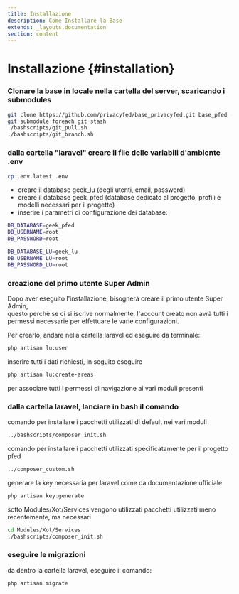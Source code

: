 ```yaml
---
title: Installazione
description: Come Installare la Base
extends: _layouts.documentation
section: content
---
```


# Installazione {#installation}

### Clonare la base in locale nella cartella del server, scaricando i submodules

```bash
git clone https://github.com/privacyfed/base_privacyfed.git base_pfed --recurse-submodules --depth=1
git submodule foreach git stash
./bashscripts/git_pull.sh
./bashscripts/git_branch.sh
```

### dalla cartella "laravel" creare il file delle variabili d'ambiente .env 
    
```bash
cp .env.latest .env
```
- creare il database geek_lu (degli utenti, email, password)  
- creare il database geek_pfed (database dedicato al progetto, profili e modelli necessari per il progetto)  
- inserire i parametri di configurazione dei database:  

```bash
DB_DATABASE=geek_pfed
DB_USERNAME=root
DB_PASSWORD=root

DB_DATABASE_LU=geek_lu
DB_USERNAME_LU=root
DB_PASSWORD_LU=root
```

### creazione del primo utente Super Admin

Dopo aver eseguito l'installazione, bisognerà creare il primo utente Super Admin,  
questo perchè se ci si iscrive normalmente, l'account creato non avrà tutti i permessi necessarie per effettuare le varie configurazioni.  

Per crearlo, andare nella cartella laravel ed eseguire da terminale:  
```bash
php artisan lu:user
```
inserire tutti i dati richiesti, in seguito eseguire  

```bash
php artisan lu:create-areas
```
per associare tutti i permessi di navigazione ai vari moduli presenti

### dalla cartella laravel, lanciare in bash il comando

comando per installare i pacchetti utilizzati di default nei vari moduli
```bash
../bashscripts/composer_init.sh
```

comando per installare i pacchetti utilizzati specificatamente per il progetto pfed
```bash
../composer_custom.sh
```

generare la key necessaria per laravel come da documentazione ufficiale
```bash
php artisan key:generate
```

sotto Modules/Xot/Services vengono utilizzati pacchetti utilizzati meno recentemente, ma necessari
```bash
cd Modules/Xot/Services
./bashscripts/composer_init.sh
```

### eseguire le migrazioni

da dentro la cartella laravel, eseguire il comando:  
```bash
php artisan migrate
```